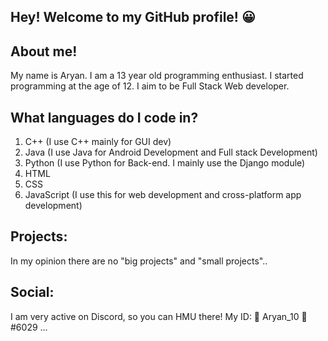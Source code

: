 ## Hey! Welcome to my GitHub profile! 😀

## About me!
My name is Aryan. I am a 13 year old programming enthusiast. I started programming at the age of 12. I aim to be Full Stack Web developer.

## What languages do I code in?

1. C++ (I use C++ mainly for GUI dev)
2. Java (I use Java for Android Development and Full stack Development)
3. Python (I use Python for Back-end. I mainly use the Django module)
4. HTML
5. CSS
6. JavaScript (I use this for web development and cross-platform app development)

## Projects:
In my opinion there are no "big projects" and "small projects"..

## Social:
I am very active on Discord, so you can HMU there! My ID: 👑 Aryan_10 👑#6029 ...

